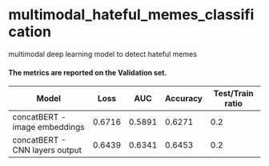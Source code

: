 # multimodal_hateful_memes_classification
multimodal deep learning model to detect hateful memes
#### The metrics are reported on the Validation set.
| Model | Loss | AUC | Accuracy | Test/Train ratio  |
| --- | --- | --- | ---  | --- |
| concatBERT - image embeddings | 0.6716 | 0.5891 | 0.6271 | 0.2  |
| concatBERT - CNN layers output | 0.6439 | 0.6341 | 0.6453 | 0.2  |
